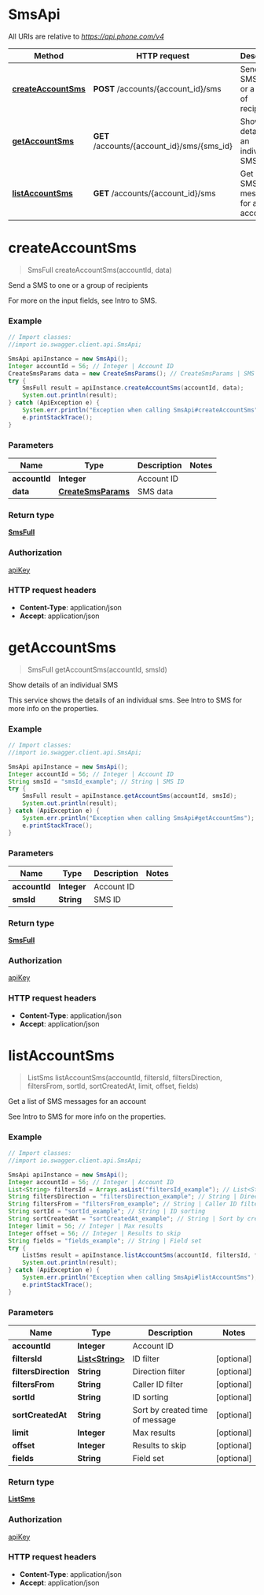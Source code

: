 # SmsApi

All URIs are relative to *https://api.phone.com/v4*

Method | HTTP request | Description
------------- | ------------- | -------------
[**createAccountSms**](SmsApi.md#createAccountSms) | **POST** /accounts/{account_id}/sms | Send a SMS to one or a group of recipients
[**getAccountSms**](SmsApi.md#getAccountSms) | **GET** /accounts/{account_id}/sms/{sms_id} | Show details of an individual SMS
[**listAccountSms**](SmsApi.md#listAccountSms) | **GET** /accounts/{account_id}/sms | Get a list of SMS messages for an account


<a name="createAccountSms"></a>
# **createAccountSms**
> SmsFull createAccountSms(accountId, data)

Send a SMS to one or a group of recipients

For more on the input fields, see Intro to SMS.

### Example
```java
// Import classes:
//import io.swagger.client.api.SmsApi;

SmsApi apiInstance = new SmsApi();
Integer accountId = 56; // Integer | Account ID
CreateSmsParams data = new CreateSmsParams(); // CreateSmsParams | SMS data
try {
    SmsFull result = apiInstance.createAccountSms(accountId, data);
    System.out.println(result);
} catch (ApiException e) {
    System.err.println("Exception when calling SmsApi#createAccountSms");
    e.printStackTrace();
}
```

### Parameters

Name | Type | Description  | Notes
------------- | ------------- | ------------- | -------------
 **accountId** | **Integer**| Account ID |
 **data** | [**CreateSmsParams**](CreateSmsParams.md)| SMS data |

### Return type

[**SmsFull**](SmsFull.md)

### Authorization

[apiKey](../README.md#apiKey)

### HTTP request headers

 - **Content-Type**: application/json
 - **Accept**: application/json

<a name="getAccountSms"></a>
# **getAccountSms**
> SmsFull getAccountSms(accountId, smsId)

Show details of an individual SMS

This service shows the details of an individual sms. See Intro to SMS for more info on the properties.

### Example
```java
// Import classes:
//import io.swagger.client.api.SmsApi;

SmsApi apiInstance = new SmsApi();
Integer accountId = 56; // Integer | Account ID
String smsId = "smsId_example"; // String | SMS ID
try {
    SmsFull result = apiInstance.getAccountSms(accountId, smsId);
    System.out.println(result);
} catch (ApiException e) {
    System.err.println("Exception when calling SmsApi#getAccountSms");
    e.printStackTrace();
}
```

### Parameters

Name | Type | Description  | Notes
------------- | ------------- | ------------- | -------------
 **accountId** | **Integer**| Account ID |
 **smsId** | **String**| SMS ID |

### Return type

[**SmsFull**](SmsFull.md)

### Authorization

[apiKey](../README.md#apiKey)

### HTTP request headers

 - **Content-Type**: application/json
 - **Accept**: application/json

<a name="listAccountSms"></a>
# **listAccountSms**
> ListSms listAccountSms(accountId, filtersId, filtersDirection, filtersFrom, sortId, sortCreatedAt, limit, offset, fields)

Get a list of SMS messages for an account

See Intro to SMS for more info on the properties.

### Example
```java
// Import classes:
//import io.swagger.client.api.SmsApi;

SmsApi apiInstance = new SmsApi();
Integer accountId = 56; // Integer | Account ID
List<String> filtersId = Arrays.asList("filtersId_example"); // List<String> | ID filter
String filtersDirection = "filtersDirection_example"; // String | Direction filter
String filtersFrom = "filtersFrom_example"; // String | Caller ID filter
String sortId = "sortId_example"; // String | ID sorting
String sortCreatedAt = "sortCreatedAt_example"; // String | Sort by created time of message
Integer limit = 56; // Integer | Max results
Integer offset = 56; // Integer | Results to skip
String fields = "fields_example"; // String | Field set
try {
    ListSms result = apiInstance.listAccountSms(accountId, filtersId, filtersDirection, filtersFrom, sortId, sortCreatedAt, limit, offset, fields);
    System.out.println(result);
} catch (ApiException e) {
    System.err.println("Exception when calling SmsApi#listAccountSms");
    e.printStackTrace();
}
```

### Parameters

Name | Type | Description  | Notes
------------- | ------------- | ------------- | -------------
 **accountId** | **Integer**| Account ID |
 **filtersId** | [**List&lt;String&gt;**](String.md)| ID filter | [optional]
 **filtersDirection** | **String**| Direction filter | [optional]
 **filtersFrom** | **String**| Caller ID filter | [optional]
 **sortId** | **String**| ID sorting | [optional]
 **sortCreatedAt** | **String**| Sort by created time of message | [optional]
 **limit** | **Integer**| Max results | [optional]
 **offset** | **Integer**| Results to skip | [optional]
 **fields** | **String**| Field set | [optional]

### Return type

[**ListSms**](ListSms.md)

### Authorization

[apiKey](../README.md#apiKey)

### HTTP request headers

 - **Content-Type**: application/json
 - **Accept**: application/json

